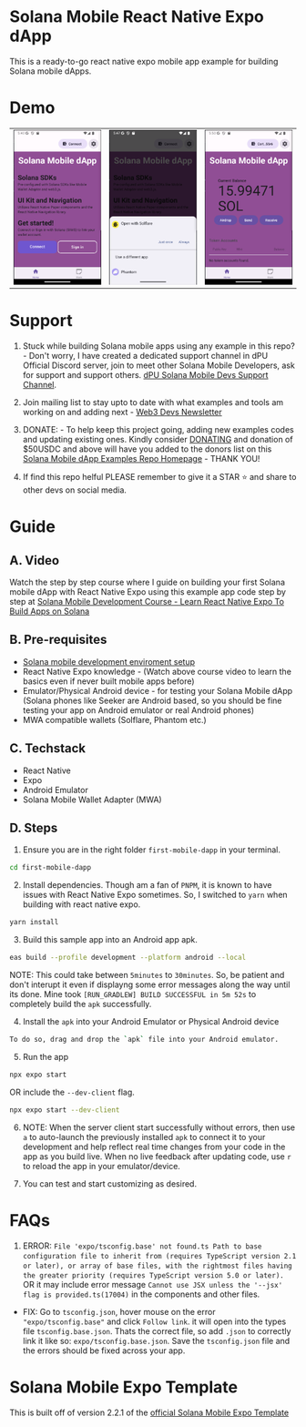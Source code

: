 # Solana Mobile React Native Expo dApp

This is a ready-to-go react native expo mobile app example for building Solana mobile dApps.

# Demo
<table>
  <tr>
    <td align="center">
      <img src="./screenshots/screenshot1.png" alt="Screenshot 1" width=300 />
    </td>
    <td align="center">
      <img src="./screenshots/screenshot2.png" alt="Screenshot 2" width=300 />
    </td>
    <td align="center">
      <img src="./screenshots/screenshot3.png" alt="Screenshot 3" width=300 />
    </td>
  </tr>
</table>

# Support
1. Stuck while building Solana mobile apps using any example in this repo? - Don't worry, I have created a dedicated support channel in dPU Official Discord server, join to meet other Solana Mobile Developers, ask for support and support others. [dPU Solana Mobile Devs Support Channel](https://dProgrammingUniversity.com/discord).

2. Join mailing list to stay upto to date with what examples and tools am working on and adding next - [Web3 Devs Newsletter](https://dprogramminguniversity.com/newsletter)

3. DONATE: - To help keep this project going, adding new examples codes and updating existing ones. Kindly consider [DONATING](https://dprogrammingUniversity.com/donation) and donation of $50USDC and above will have you added to the donors list on this [Solana Mobile dApp Examples Repo Homepage](https://github.com/dProgrammingUniversity/solana-mobile-dapp-examples) - THANK YOU!

4. If find this repo helful PLEASE remember to give it a STAR ⭐️ and share to other devs on social media.


# Guide

## A. Video
Watch the step by step course where I guide on building your first Solana mobile dApp with React Native Expo using this example app code step by step at [Solana Mobile Development Course - Learn React Native Expo To Build Apps on Solana](https://www.youtube.com/watch?v=8R56pwC_Kk0)

## B. Pre-requisites 
- [Solana mobile development enviroment setup](https://docs.solanamobile.com/developers/development-setup)
- React Native Expo knowledge - (Watch above course video to learn the basics even if never built mobile apps before)
- Emulator/Physical Android device - for testing your Solana Mobile dApp (Solana phones like Seeker are Android based, so you should be fine testing your app on Android emulator or real Android phones)
- MWA compatible wallets (Solflare, Phantom etc.)

## C. Techstack
- React Native
- Expo
- Android Emulator
- Solana Mobile Wallet Adapter (MWA)

## D. Steps
1. Ensure you are in the right folder `first-mobile-dapp` in your terminal.
```sh
cd first-mobile-dapp
```

2. Install dependencies. Though am a fan of `PNPM`, it is known to have issues with React Native Expo sometimes. So, I switched to `yarn` when building with react native expo.
```sh
yarn install
```

3. Build this sample app into an Android app apk.
```sh
eas build --profile development --platform android --local
```
NOTE: This could take between `5minutes` to `30minutes`. So, be patient and don't interupt it even if displayng some error messages along the way until its done. Mine took `[RUN_GRADLEW] BUILD SUCCESSFUL in 5m 52s` to completely build the `apk` successfully.

4. Install the `apk` into your Android Emulator or Physical Android device
```sh
To do so, drag and drop the `apk` file into your Android emulator.
```

5. Run the app
```sh
npx expo start
```
OR include the `--dev-client` flag.
```sh
npx expo start --dev-client
```

6. NOTE: When the server client start successfully without errors, then use `a` to auto-launch the previously installed `apk` to connect it to your development and help reflect real time changes from your code in the app as you build live. When no live feedback after updating code, use `r` to reload the app in your emulator/device.

6. You can test and start customizing as desired.


# FAQs
1. ERROR: ```File 'expo/tsconfig.base' not found.ts
Path to base configuration file to inherit from (requires TypeScript version 2.1 or later), or array of base files, with the rightmost files having the greater priority (requires TypeScript version 5.0 or later).``` OR it may include error message `Cannot use JSX unless the '--jsx' flag is provided.ts(17004)` in the components and other files.

- FIX: Go to `tsconfig.json`, hover mouse on the error `"expo/tsconfig.base"` and click `Follow link`. it will open into the types file `tsconfig.base.json`. Thats the correct file, so add `.json` to correctly link it like so: `expo/tsconfig.base.json`. Save the `tsconfig.json` file and the errors should be fixed across your app.

# Solana Mobile Expo Template
This is built off of version 2.2.1 of the [official Solana Mobile Expo Template](https://github.com/solana-mobile/solana-mobile-expo-template) 